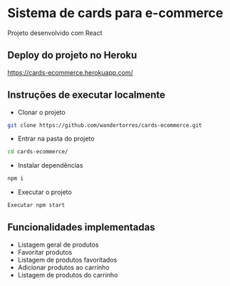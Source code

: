 # Sistema de cards para e-commerce

Projeto desenvolvido com React

## Deploy do projeto no Heroku

https://cards-ecommerce.herokuapp.com/

## Instruções de executar localmente
 - Clonar o projeto
```bash
git clone https://github.com/wandertorres/cards-ecommerce.git
```

 - Entrar na pasta do projeto
```bash
cd cards-ecommerce/
```

 - Instalar dependências
```bash
npm i
```

 - Executar o projeto
```bash
Executar npm start
```

## Funcionalidades implementadas

 - Listagem geral de produtos
 - Favoritar produtos
 - Listagem de produtos favoritados
 - Adicionar produtos ao carrinho
 - Listagem de produtos do carrinho 

